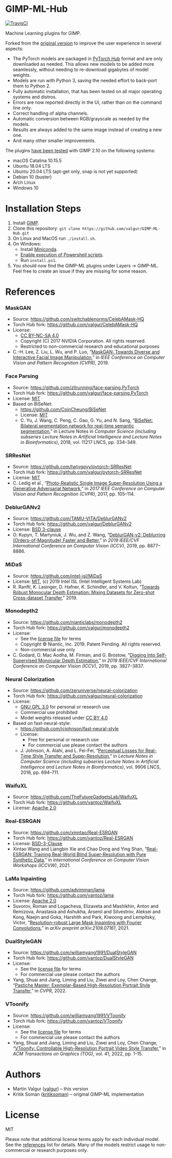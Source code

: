 # GIMP-ML-Hub
[![TravisCI](https://travis-ci.com/valgur/GIMP-ML-Hub.svg?branch=master)](https://travis-ci.com/github/valgur/GIMP-ML-Hub)

Machine Learning plugins for GIMP.

Forked from the [original version](https://github.com/kritiksoman/GIMP-ML) to improve the user experience in several aspects:
* The PyTorch models are packaged in [PyTorch Hub](https://pytorch.org/hub/) format and are only downloaded as needed. This allows new models to be added more seamlessly, without needing to re-download gigabytes of model weights.
* Models are run with Python 3, saving the needed effort to back-port them to Python 2.
* Fully automatic installation, that has been tested on all major operating systems and distros.
* Errors are now reported directly in the UI, rather than on the command line only.
* Correct handling of alpha channels.
* Automatic conversion between RGB/grayscale as needed by the models.
* Results are always added to the same image instead of creating a new one.
* And many other smaller improvements.

The plugins [have been tested](https://travis-ci.com/github/valgur/GIMP-ML-Hub) with GIMP 2.10 on the following systems: <br>
* macOS Catalina 10.15.5
* Ubuntu 18.04 LTS
* Ubuntu 20.04 LTS (apt-get only, snap is not yet supported)
* Debian 10 (buster)
* Arch Linux
* Windows 10

# Installation Steps
1. Install [GIMP](https://www.gimp.org/downloads/).
2. Clone this repository: `git clone https://github.com/valgur/GIMP-ML-Hub.git`
3. On Linux and MacOS run `./install.sh`.
4. On Windows:
      * Install [Miniconda](https://docs.conda.io/en/latest/miniconda.html).
      * [Enable execution of Powershell scripts](https://superuser.com/a/106363/274408).
      * Run `install.ps1`.
5. You should now find the GIMP-ML plugins under Layers → GIMP-ML. Feel free to create an issue if they are missing for some reason.

# References
### MaskGAN
* Source: https://github.com/switchablenorms/CelebAMask-HQ
* Torch Hub fork: https://github.com/valgur/CelebAMask-HQ
* License:
   * [CC BY-NC-SA 4.0](https://creativecommons.org/licenses/by-nc-sa/4.0/legalcode)
   * Copyright (C) 2017 NVIDIA Corporation. All rights reserved. 
   * Restricted to non-commercial research and educational purposes
* C.-H. Lee, Z. Liu, L. Wu, and P. Luo, “[MaskGAN: Towards Diverse and Interactive Facial Image Manipulation](http://arxiv.org/abs/1907.11922),”
in *IEEE Conference on Computer Vision and Pattern Recognition (CVPR)*, 2019.

### Face Parsing
* Source: https://github.com/zllrunning/face-parsing.PyTorch
* Torch Hub fork: https://github.com/valgur/face-parsing.PyTorch
* License: [MIT](https://github.com/zllrunning/face-parsing.PyTorch/blob/master/LICENSE)
* Based on BiSeNet:
   * https://github.com/CoinCheung/BiSeNet
   * License: [MIT](https://github.com/CoinCheung/BiSeNet/blob/master/LICENSE)
   * C. Yu, J. Wang, C. Peng, C. Gao, G. Yu, and N. Sang, “[BiSeNet: Bilateral segmentation network for
     real-time semantic segmentation](http://arxiv.org/abs/1808.00897),” in Lecture Notes in *Computer Science (including subseries Lecture Notes in 
     Artificial Intelligence and Lecture Notes in Bioinformatics)*, 2018, vol. 11217 LNCS, pp. 334–349.

### SRResNet
* Source: https://github.com/twtygqyy/pytorch-SRResNet
* Torch Hub fork: https://github.com/valgur/pytorch-SRResNet
* License: [MIT](https://github.com/twtygqyy/pytorch-SRResNet/blob/master/LICENSE)
* C. Ledig et al., “[Photo-Realistic Single Image Super-Resolution Using a Generative Adversarial Network](http://arxiv.org/abs/1609.04802),”
  in *2017 IEEE Conference on Computer Vision and Pattern Recognition (CVPR)*, 2017, pp. 105–114.

### DeblurGANv2
* Source: https://github.com/TAMU-VITA/DeblurGANv2
* Torch Hub fork: https://github.com/valgur/DeblurGANv2
* License: [BSD 3-clause](https://github.com/TAMU-VITA/DeblurGANv2/blob/master/LICENSE)
* O. Kupyn, T. Martyniuk, J. Wu, and Z. Wang, “[DeblurGAN-v2: Deblurring (Orders-of-Magnitude) Faster and Better](https://arxiv.org/abs/1908.03826),”
  in *2019 IEEE/CVF International Conference on Computer Vision (ICCV)*, 2019, pp. 8877–8886.

### MiDaS
* Source: https://github.com/intel-isl/MiDaS
* License: [MIT](https://github.com/intel-isl/MiDaS/blob/master/LICENSE), (c) 2019 Intel ISL (Intel Intelligent Systems Lab)
* R. Ranftl, K. Lasinger, D. Hafner, K. Schindler, and V. Koltun,
  “[Towards Robust Monocular Depth Estimation: Mixing Datasets for Zero-shot Cross-dataset Transfer](http://arxiv.org/abs/1907.01341),” 2019.

### Monodepth2
* Source: https://github.com/nianticlabs/monodepth2
* Torch Hub fork: https://github.com/valgur/monodepth2
* License:
   * See the [license file](https://github.com/nianticlabs/monodepth2/blob/master/LICENSE) for terms
   * Copyright © Niantic, Inc. 2019. Patent Pending. All rights reserved.
   * Non-commercial use only
* C. Godard, O. Mac Aodha, M. Firman, and G. Brostow, “[Digging Into Self-Supervised Monocular Depth Estimation](http://arxiv.org/abs/1806.01260),”
  in *2019 IEEE/CVF International Conference on Computer Vision (ICCV)*, 2019, pp. 3827–3837.

### Neural Colorization
* Source: https://github.com/zeruniverse/neural-colorization
* Torch Hub fork: https://github.com/valgur/neural-colorization
* License:
   * [GNU GPL 3.0](https://github.com/zeruniverse/neural-colorization/blob/pytorch/LICENSE) for personal or research use
   * Commercial use prohibited
   * Model weights released under [CC BY 4.0](https://creativecommons.org/licenses/by/4.0/)
* Based on fast-neural-style:
   * https://github.com/jcjohnson/fast-neural-style
   * License:
      * Free for personal or research use
      * For commercial use please contact the authors
   * J. Johnson, A. Alahi, and L. Fei-Fei, “[Perceptual Losses for Real-Time Style Transfer and Super-Resolution](https://cs.stanford.edu/people/jcjohns/papers/eccv16/JohnsonECCV16.pdf),”
     in *Lecture Notes in Computer Science (including subseries Lecture Notes in Artificial Intelligence and Lecture Notes in Bioinformatics)*,
     vol. 9906 LNCS, 2016, pp. 694–711.

### WaifuXL
* Source: https://github.com/TheFutureGadgetsLab/WaifuXL
* Torch Hub fork: https://github.com/yantoz/WaifuXL
* License: [Apache 2.0](https://raw.githubusercontent.com/TheFutureGadgetsLab/WaifuXL/main/LICENSE)

### Real-ESRGAN
* Source: https://github.com/xinntao/Real-ESRGAN
* Torch Hub fork: https://github.com/yantoz/Real-ESRGAN
* License: [BSD-3-Clause](https://raw.githubusercontent.com/xinntao/Real-ESRGAN/master/LICENSE)
* Xintao Wang and Liangbin Xie and Chao Dong and Ying Shan, “[Real-ESRGAN: Training Real-World Blind Super-Resolution with Pure Synthetic Data](https://arxiv.org/pdf/2107.10833),” in *International Conference on Computer Vision Workshops (ICCVW)*, 2021.

### LaMa Inpainting
* Source: https://github.com/advimman/lama
* Torch Hub fork: https://github.com/yantoz/lama
* License: [Apache 2.0](https://raw.githubusercontent.com/advimman/lama/main/LICENSE)
* Suvorov, Roman and Logacheva, Elizaveta and Mashikhin, Anton and Remizova, Anastasia and Ashukha, Arsenii and Silvestrov, Aleksei and Kong, Naejin and Goka, Harshith and Park, Kiwoong and Lempitsky, Victor, “[Resolution-robust Large Mask Inpainting with Fourier Convolutions](https://arxiv.org/pdf/2109.07161),” in *arXiv preprint arXiv:2109.07161*, 2021. 

### DualStyleGAN
* Source: https://github.com/williamyang1991/DualStyleGAN
* Torch Hub fork: https://github.com/yantoz/DualStyleGAN
* License:
   * See the [license file](https://github.com/williamyang1991/DualStyleGAN/blob/main/LICENSE.md) for terms
   * For commercial use please contact the authors
* Yang, Shuai and Jiang, Liming and Liu, Ziwei and Loy, Chen Change, “[Pastiche Master: Exemplar-Based High-Resolution Portrait Style Transfer](https://arxiv.org/abs/2203.13248),” in *CVPR*, 2022.

### VToonify
* Source: https://github.com/williamyang1991/VToonify
* Torch Hub fork: https://github.com/yantoz/VToonify
* License: 
   * See the [license file](https://github.com/williamyang1991/VToonify/blob/main/LICENSE.md) for terms
   * For commercial use please contact the authors
* Yang, Shuai and Jiang, Liming and Liu, Ziwei and Loy, Chen Change, “[VToonify: Controllable High-Resolution Portrait Video Style Transfer](https://arxiv.org/abs/2209.11224),” in *ACM Transactions on Graphics (TOG)*, vol. 41, 2022, pp. 1-15.


# Authors
* Martin Valgur ([valgur](https://github.com/valgur)) – this version
* Kritik Soman ([kritiksoman](https://github.com/kritiksoman)) – original GIMP-ML implementation

# License
MIT

Please note that additional license terms apply for each individual model. See the [references](#references) list for details.
Many of the models restrict usage to non-commercial or research purposes only.
